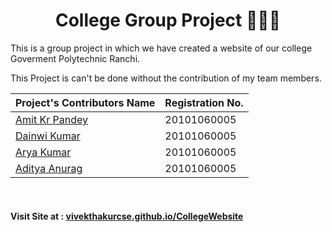 <h1 align="center"> College Group Project 👨‍🎓🔭 </h1>
<p>This is a group project in which we have created a website of our college Goverment Polytechnic Ranchi. </p>

<p> This Project is can't be done without the contribution of my team members.</p>


| Project's Contributors Name | Registration No. |
| ------------- | ------------- |
| <a href="#">Amit Kr Pandey</a>  | 20101060005 |
| <a href="#">Dainwi Kumar</a> | 20101060005 |
| <a href="#">Arya Kumar</a>  | 20101060005 |
| <a href="#">Aditya Anurag</a> | 20101060005 |



<br/>
<h4> Visit Site at : <a href="https://vivekthakurcse.github.io/CollegeWebsite/">vivekthakurcse.github.io/CollegeWebsite</a></h4>

